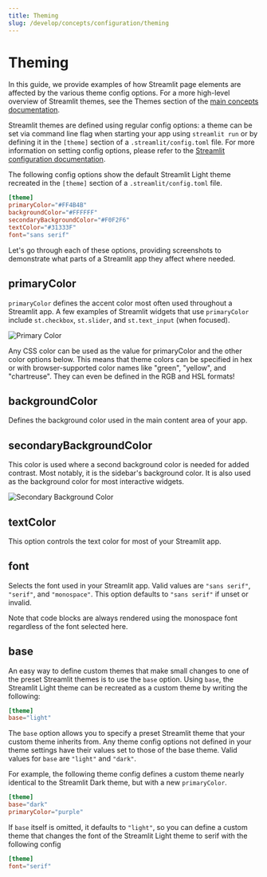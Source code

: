 ```yaml
---
title: Theming
slug: /develop/concepts/configuration/theming
---
```


# Theming

In this guide, we provide examples of how Streamlit page elements are affected
by the various theme config options. For a more high-level overview of
Streamlit themes, see the Themes section of the
[main concepts documentation](/get-started/fundamentals/additional-features#themes).

Streamlit themes are defined using regular config options: a theme can be set
via command line flag when starting your app using `streamlit run` or by
defining it in the `[theme]` section of a `.streamlit/config.toml` file. For
more information on setting config options, please refer to the
[Streamlit configuration documentation](/develop/concepts/configuration).

The following config options show the default Streamlit Light theme recreated
in the `[theme]` section of a `.streamlit/config.toml` file.

```toml
[theme]
primaryColor="#FF4B4B"
backgroundColor="#FFFFFF"
secondaryBackgroundColor="#F0F2F6"
textColor="#31333F"
font="sans serif"
```

Let's go through each of these options, providing screenshots to demonstrate
what parts of a Streamlit app they affect where needed.

## primaryColor

`primaryColor` defines the accent color most often used throughout a Streamlit
app. A few examples of Streamlit widgets that use `primaryColor` include
`st.checkbox`, `st.slider`, and `st.text_input` (when focused).

![Primary Color](/images/theme_config_options/primaryColor.png)

<Tip>

Any CSS color can be used as the value for primaryColor and the other color
options below. This means that theme colors can be specified in hex or with
browser-supported color names like "green", "yellow", and
"chartreuse". They can even be defined in the RGB and HSL formats!

</Tip>

## backgroundColor

Defines the background color used in the main content area of your app.

## secondaryBackgroundColor

This color is used where a second background color is needed for added
contrast. Most notably, it is the sidebar's background color. It is also used
as the background color for most interactive widgets.

![Secondary Background Color](/images/theme_config_options/secondaryBackgroundColor.png)

## textColor

This option controls the text color for most of your Streamlit app.

## font

Selects the font used in your Streamlit app. Valid values are `"sans serif"`,
`"serif"`, and `"monospace"`. This option defaults to `"sans serif"` if unset
or invalid.

Note that code blocks are always rendered using the monospace font regardless of
the font selected here.

## base

An easy way to define custom themes that make small changes to one of the
preset Streamlit themes is to use the `base` option. Using `base`, the
Streamlit Light theme can be recreated as a custom theme by writing the
following:

```toml
[theme]
base="light"
```

The `base` option allows you to specify a preset Streamlit theme that your
custom theme inherits from. Any theme config options not defined in your theme
settings have their values set to those of the base theme. Valid values for
`base` are `"light"` and `"dark"`.

For example, the following theme config defines a custom theme nearly identical
to the Streamlit Dark theme, but with a new `primaryColor`.

```toml
[theme]
base="dark"
primaryColor="purple"
```

If `base` itself is omitted, it defaults to `"light"`, so you can define a
custom theme that changes the font of the Streamlit Light theme to serif with
the following config

```toml
[theme]
font="serif"
```

